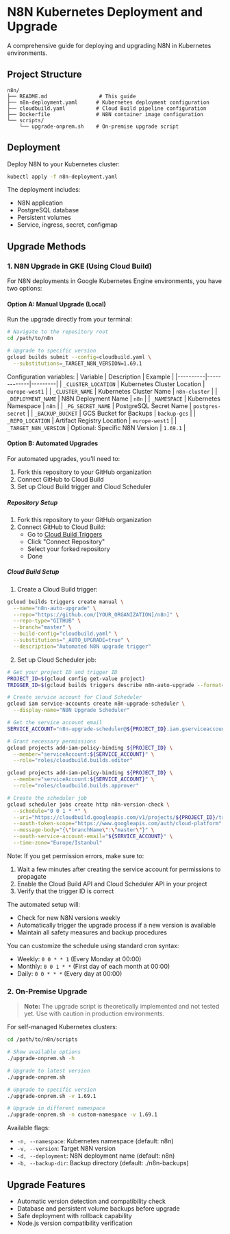 # N8N Kubernetes Deployment and Upgrade

A comprehensive guide for deploying and upgrading N8N in Kubernetes environments.

## Project Structure
```
n8n/
├── README.md                 # This guide
├── n8n-deployment.yaml      # Kubernetes deployment configuration
├── cloudbuild.yaml          # Cloud Build pipeline configuration
├── Dockerfile               # N8N container image configuration
└── scripts/
    └── upgrade-onprem.sh    # On-premise upgrade script
```

## Deployment
Deploy N8N to your Kubernetes cluster:

```bash
kubectl apply -f n8n-deployment.yaml
```

The deployment includes:
- N8N application
- PostgreSQL database
- Persistent volumes
- Service, ingress, secret, configmap

## Upgrade Methods

### 1. N8N Upgrade in GKE (Using Cloud Build)
For N8N deployments in Google Kubernetes Engine environments, you have two options:

#### Option A: Manual Upgrade (Local)
Run the upgrade directly from your terminal:

```bash
# Navigate to the repository root
cd /path/to/n8n

# Upgrade to specific version
gcloud builds submit --config=cloudbuild.yaml \
  --substitutions=_TARGET_N8N_VERSION=1.69.1
```

Configuration variables:
| Variable | Description | Example |
|----------|-------------|---------|
| `_CLUSTER_LOCATION` | Kubernetes Cluster Location | `europe-west1` |
| `_CLUSTER_NAME` | Kubernetes Cluster Name | `n8n-cluster` |
| `_DEPLOYMENT_NAME` | N8N Deployment Name | `n8n` |
| `_NAMESPACE` | Kubernetes Namespace | `n8n` |
| `_PG_SECRET_NAME` | PostgreSQL Secret Name | `postgres-secret` |
| `_BACKUP_BUCKET` | GCS Bucket for Backups | `backup-gcs` |
| `_REPO_LOCATION` | Artifact Registry Location | `europe-west1` |
| `_TARGET_N8N_VERSION` | Optional: Specific N8N Version | `1.69.1` |

#### Option B: Automated Upgrades
For automated upgrades, you'll need to:
1. Fork this repository to your GitHub organization
2. Connect GitHub to Cloud Build
3. Set up Cloud Build trigger and Cloud Scheduler

##### Repository Setup
1. Fork this repository to your GitHub organization
2. Connect GitHub to Cloud Build:
   - Go to [Cloud Build Triggers](https://console.cloud.google.com/cloud-build/triggers)
   - Click "Connect Repository"
   - Select your forked repository
   - Done

##### Cloud Build Setup
1. Create a Cloud Build trigger:
```bash
gcloud builds triggers create manual \
  --name="n8n-auto-upgrade" \
  --repo="https://github.com/[YOUR_ORGANIZATION]/n8n]" \
  --repo-type="GITHUB" \
  --branch="master" \
  --build-config="cloudbuild.yaml" \
  --substitutions="_AUTO_UPGRADE=true" \
  --description="Automated N8N upgrade trigger"
```

2. Set up Cloud Scheduler job:
```bash
# Get your project ID and trigger ID
PROJECT_ID=$(gcloud config get-value project)
TRIGGER_ID=$(gcloud builds triggers describe n8n-auto-upgrade --format='value(id)')

# Create service account for Cloud Scheduler
gcloud iam service-accounts create n8n-upgrade-scheduler \
  --display-name="N8N Upgrade Scheduler"

# Get the service account email
SERVICE_ACCOUNT="n8n-upgrade-scheduler@${PROJECT_ID}.iam.gserviceaccount.com"

# Grant necessary permissions
gcloud projects add-iam-policy-binding ${PROJECT_ID} \
  --member="serviceAccount:${SERVICE_ACCOUNT}" \
  --role="roles/cloudbuild.builds.editor"

gcloud projects add-iam-policy-binding ${PROJECT_ID} \
  --member="serviceAccount:${SERVICE_ACCOUNT}" \
  --role="roles/cloudbuild.builds.approver"

# Create the scheduler job
gcloud scheduler jobs create http n8n-version-check \
  --schedule="0 0 1 * *" \
  --uri="https://cloudbuild.googleapis.com/v1/projects/${PROJECT_ID}/triggers/${TRIGGER_ID}:run" \
  --oauth-token-scope="https://www.googleapis.com/auth/cloud-platform" \
  --message-body="{\"branchName\":\"master\"}" \
  --oauth-service-account-email="${SERVICE_ACCOUNT}" \
  --time-zone="Europe/Istanbul"
```

Note: If you get permission errors, make sure to:
1. Wait a few minutes after creating the service account for permissions to propagate
2. Enable the Cloud Build API and Cloud Scheduler API in your project
3. Verify that the trigger ID is correct

The automated setup will:
- Check for new N8N versions weekly
- Automatically trigger the upgrade process if a new version is available
- Maintain all safety measures and backup procedures

You can customize the schedule using standard cron syntax:
- Weekly: `0 0 * * 1` (Every Monday at 00:00)
- Monthly: `0 0 1 * *` (First day of each month at 00:00)
- Daily: `0 0 * * *` (Every day at 00:00)

### 2. On-Premise Upgrade

> **Note:** The upgrade script is theoretically implemented and not tested yet. Use with caution in production environments.

For self-managed Kubernetes clusters:

```bash
cd /path/to/n8n/scripts

# Show available options
./upgrade-onprem.sh -h

# Upgrade to latest version
./upgrade-onprem.sh

# Upgrade to specific version
./upgrade-onprem.sh -v 1.69.1

# Upgrade in different namespace
./upgrade-onprem.sh -n custom-namespace -v 1.69.1
```

Available flags:
- `-n, --namespace`: Kubernetes namespace (default: n8n)
- `-v, --version`: Target N8N version
- `-d, --deployment`: N8N deployment name (default: n8n)
- `-b, --backup-dir`: Backup directory (default: ./n8n-backups)

## Upgrade Features
- Automatic version detection and compatibility check
- Database and persistent volume backups before upgrade
- Safe deployment with rollback capability
- Node.js version compatibility verification